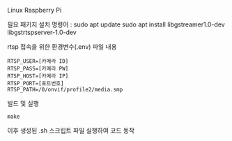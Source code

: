 Linux Raspberry Pi

필요 패키지 설치 명령어 :
sudo apt update
sudo apt install libgstreamer1.0-dev libgstrtspserver-1.0-dev




rtsp 접속을 위한 환경변수(.env) 파일 내용 

```
RTSP_USER=[카메라 ID]
RTSP_PASS=[카메라 PW]
RTSP_HOST=[카메라 IP]
RTSP_PORT=[포트번호]
RTSP_PATH=/0/onvif/profile2/media.smp
```


빌드 및 실행
```
make
```
이후 생성된 .sh 스크립트 파일 실행하여 코드 동작

